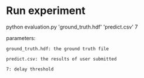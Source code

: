 # Run experiment

python evaluation.py 'ground_truth.hdf' 'predict.csv' 7

parameters:

    ground_truth.hdf: the ground truth file

    predict.csv: the results of user submitted

    7: delay threshold
